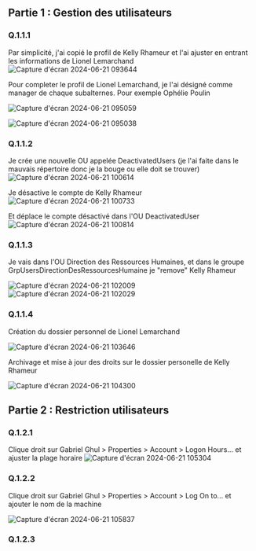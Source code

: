 ## Partie 1 : Gestion des utilisateurs
### Q.1.1.1
Par simplicité, j'ai copié le profil de Kelly Rhameur et l'ai ajuster en entrant les informations de Lionel Lemarchand
![Capture d'écran 2024-06-21 093644](https://github.com/Sherub1/Checkpoint-3/assets/160050170/8485dd8b-7f46-457e-8b77-6de5eefe9902)

Pour completer le profil de Lionel Lemarchand, je l'ai désigné comme manager de chaque subalternes. Pour exemple Ophélie Poulin

![Capture d'écran 2024-06-21 095059](https://github.com/Sherub1/Checkpoint-3/assets/160050170/992b748f-9a1d-4e47-a651-01d9d74db862)

![Capture d'écran 2024-06-21 095038](https://github.com/Sherub1/Checkpoint-3/assets/160050170/46ba6260-e928-441c-bb5a-2c7b1476d55e)

### Q.1.1.2

Je crée une nouvelle OU appelée DeactivatedUsers (je l'ai faite dans le mauvais répertoire donc je la bouge ou elle doit se trouver)
![Capture d'écran 2024-06-21 100614](https://github.com/Sherub1/Checkpoint-3/assets/160050170/e710a6ed-b7b5-4069-b0a5-ae10a5a25875)

Je désactive le compte de Kelly Rhameur
![Capture d'écran 2024-06-21 100733](https://github.com/Sherub1/Checkpoint-3/assets/160050170/5a840ae0-9eca-4cbe-8201-9fc86079796e)

Et déplace le compte désactivé dans l'OU DeactivatedUser
![Capture d'écran 2024-06-21 100814](https://github.com/Sherub1/Checkpoint-3/assets/160050170/7aacca88-59db-4a42-8164-2a8e344026e9)

### Q.1.1.3

Je vais dans l'OU Direction des Ressources Humaines, et dans le groupe GrpUsersDirectionDesRessourcesHumaine je "remove" Kelly Rhameur

![Capture d'écran 2024-06-21 102009](https://github.com/Sherub1/Checkpoint-3/assets/160050170/57f7d052-117e-4631-8a89-3714e96ebf29)
![Capture d'écran 2024-06-21 102029](https://github.com/Sherub1/Checkpoint-3/assets/160050170/816695c4-7ffd-43e2-8f7e-cbbf3f3ca9a9)

### Q.1.1.4

Création du dossier personnel de Lionel Lemarchand

![Capture d'écran 2024-06-21 103646](https://github.com/Sherub1/Checkpoint-3/assets/160050170/568ec578-bec2-4ead-9fdb-f3cf7f43c94f)

Archivage et mise à jour des droits sur le dossier personelle de Kelly Rhameur

![Capture d'écran 2024-06-21 104300](https://github.com/Sherub1/Checkpoint-3/assets/160050170/122982e2-199c-4197-b0a6-78cffa2e9024)

## Partie 2 : Restriction utilisateurs

### Q.1.2.1

Clique droit sur Gabriel Ghul > Properties > Account > Logon Hours... et ajuster la plage horaire
![Capture d'écran 2024-06-21 105304](https://github.com/Sherub1/Checkpoint-3/assets/160050170/2c1444b2-b294-4c53-918d-aa2642e8a5bf)

### Q.1.2.2

Clique droit sur Gabriel Ghul > Properties > Account > Log On to... et ajouter le nom de la machine

![Capture d'écran 2024-06-21 105837](https://github.com/Sherub1/Checkpoint-3/assets/160050170/222fa516-49a7-465d-a512-33ab13a60918)

### Q.1.2.3
